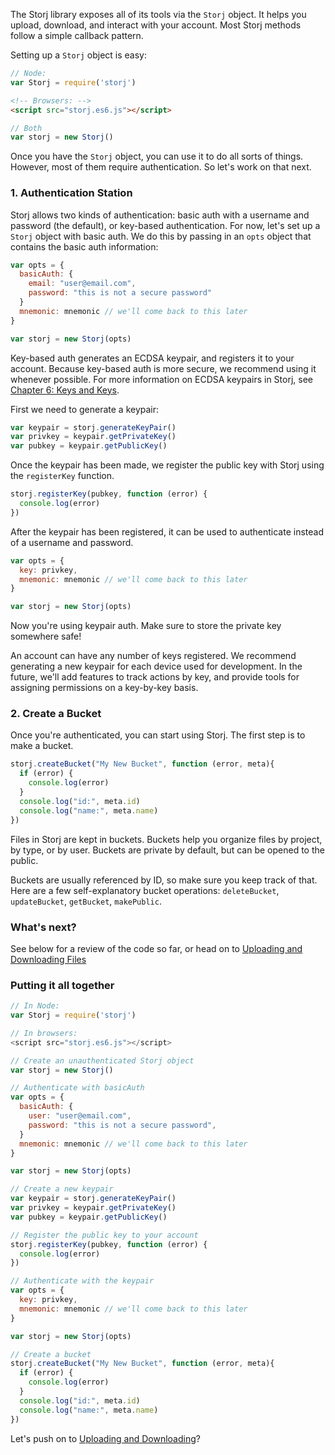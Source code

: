 The Storj library exposes all of its tools via the `Storj` object. It helps you
upload, download, and interact with your account. Most Storj methods follow a
simple callback pattern.

Setting up a `Storj` object is easy:

```javascript
// Node:
var Storj = require('storj')
```

```html
<!-- Browsers: -->
<script src="storj.es6.js"></script>
```

```javascript
// Both
var storj = new Storj()
```

Once you have the `Storj` object, you can use it to do all sorts of things.
However, most of them require authentication. So let's work on that next.

### 1. Authentication Station

Storj allows two kinds of authentication: basic auth with a username and
password (the default), or key-based authentication. For now, let's set up a
`Storj` object with basic auth. We do this by passing in an `opts` object that
contains the basic auth information:

```javascript
var opts = {
  basicAuth: {
    email: "user@email.com",
    password: "this is not a secure password"
  }
  mnemonic: mnemonic // we'll come back to this later
}

var storj = new Storj(opts)
```

Key-based auth generates an ECDSA keypair, and registers it to your account.
Because key-based auth is more secure, we recommend using it whenever possible.
For more information on ECDSA keypairs in Storj, see [Chapter 6:
Keys and Keys](06-keys.md).

First we need to generate a keypair:

```javascript
var keypair = storj.generateKeyPair()
var privkey = keypair.getPrivateKey()
var pubkey = keypair.getPublicKey()
```

Once the keypair has been made, we register the public key with Storj using the
`registerKey` function.

```javascript
storj.registerKey(pubkey, function (error) {
  console.log(error)
})
```

After the keypair has been registered, it can be used to authenticate instead
of a username and password.

```javascript
var opts = {
  key: privkey,
  mnemonic: mnemonic // we'll come back to this later
}

var storj = new Storj(opts)
```

Now you're using keypair auth. Make sure to store the private key somewhere
safe!

An account can have any number of keys registered. We recommend generating a
new keypair for each device used for development. In the future, we'll add
features to track actions by key, and provide tools for assigning permissions
on a key-by-key basis.

### 2. Create a Bucket

Once you're authenticated, you can start using Storj. The first step is to make
a bucket.

```javascript
storj.createBucket("My New Bucket", function (error, meta){
  if (error) {
    console.log(error)
  }
  console.log("id:", meta.id)
  console.log("name:", meta.name)
})
```

Files in Storj are kept in buckets. Buckets help you organize files by project,
by type, or by user. Buckets are private by default, but can be opened to the
public.

Buckets are usually referenced by ID, so make sure you keep track of that. Here
are a few self-explanatory bucket operations: `deleteBucket`, `updateBucket`,
`getBucket`, `makePublic`.

### What's next?

See below for a review of the code so far, or head on to
[Uploading and Downloading Files](03-upload-download.md)


### Putting it all together

```javascript
// In Node:
var Storj = require('storj')

// In browsers:
<script src="storj.es6.js"></script>

// Create an unauthenticated Storj object
var storj = new Storj()

// Authenticate with basicAuth
var opts = {
  basicAuth: {
    user: "user@email.com",
    password: "this is not a secure password",
  }
  mnemonic: mnemonic // we'll come back to this later
}

var storj = new Storj(opts)

// Create a new keypair
var keypair = storj.generateKeyPair()
var privkey = keypair.getPrivateKey()
var pubkey = keypair.getPublicKey()

// Register the public key to your account
storj.registerKey(pubkey, function (error) {
  console.log(error)
})

// Authenticate with the keypair
var opts = {
  key: privkey,
  mnemonic: mnemonic // we'll come back to this later
}

var storj = new Storj(opts)

// Create a bucket
storj.createBucket("My New Bucket", function (error, meta){
  if (error) {
    console.log(error)
  }
  console.log("id:", meta.id)
  console.log("name:", meta.name)
})
```

Let's push on to [Uploading and Downloading](03-upload-download.md)?
